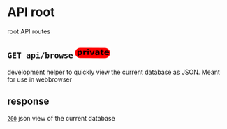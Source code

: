 # API root
root API routes
## `GET api/browse` ![img_private](https://github.com/Coenicorn/DeGroeneWeide/blob/resize-public-private-img/backend/docgen/private.png?raw=true)
development helper to quickly view the current database as JSON. Meant for use in webbrowser
## response
[`200`](https://developer.mozilla.org/en-US/docs/Web/HTTP/Status) json view of the current database<br>
